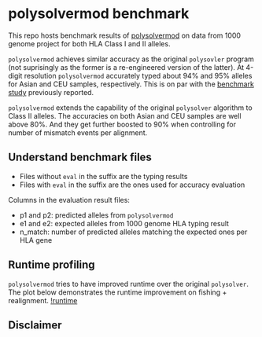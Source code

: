 # polysolvermod benchmark

This repo hosts benchmark results of [polysolvermod](https://github.com/svm-zhang/polysolverMod) on data from 1000 genome project for both HLA Class I and II alleles.

`polysolvermod` achieves similar accuracy as the original `polysovler` program (not suprisingly as the former is a re-engineered version of the latter). At 4-digit resolution `polysolvermod` accurately typed about 94% and 95% alleles for
Asian and CEU samples, respectively. This is on par with the [benchmark study](https://www.nature.com/articles/jhg2016141) previously reported.

`polysolvermod` extends the capability of the original `polysolver` algorithm to Class II alleles. The accuracies on both Asian and CEU samples are well above 80%. And they get further boosted to 90% when controlling for number of mismatch events per alignment.

## Understand benchmark files

* Files without `eval` in the suffix are the typing results
* Files with `eval` in the suffix are the ones used for accuracy evaluation

Columns in the evaluation result files:
* p1 and p2: predicted alleles from `polysolvermod`
* e1 and e2: expected alleles from 1000 genome HLA typing result
* n_match: number of predicted alleles matching the expected ones per HLA gene

## Runtime profiling

`polysolvermod` tries to have improved runtime over the original `polysolver`. The plot below demonstrates the runtime improvement on fishing + realignment.
[!runtime](/benchmark/runtime.pdf)

## Disclaimer


